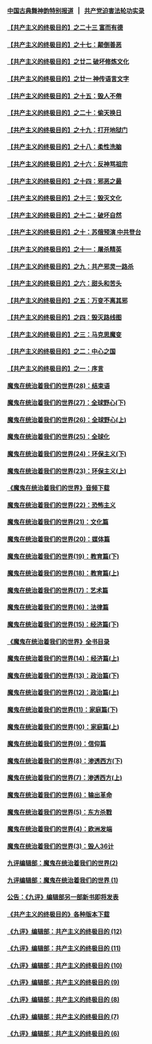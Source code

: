 #### [中国古典舞神韵特别报道](shenyun.md?t=05280732) &nbsp;&nbsp;|&nbsp;&nbsp; [共产党迫害法轮功实录](https://github.com/gfw-breaker/mh-news/)  

#### [【共产主义的终极目的】之二十三 富而有德](../pages/nsc422/n11283598.md?t=05280732) 

#### [【共产主义的终极目的】之十七：颠倒善恶](../pages/nsc422/n11179782.md?t=05280732) 

#### [【共产主义的终极目的】之廿二 破坏修炼文化](../pages/nsc422/n11245728.md?t=05280732) 

#### [【共产主义的终极目的】之廿一 神传语言文字](../pages/nsc422/n11263265.md?t=05280732) 

#### [【共产主义的终极目的】之十五：毁人不倦](../pages/nsc422/n11166792.md?t=05280732) 

#### [【共产主义的终极目的】之二十：偷天换日](../pages/nsc422/n11238846.md?t=05280732) 

#### [【共产主义的终极目的】之十九：打开地狱门](../pages/nsc422/n11206376.md?t=05280732) 

#### [【共产主义的终极目的】之十八：柔性洗脑](../pages/nsc422/n11199994.md?t=05280732) 

#### [【共产主义的终极目的】之十六：反神骂祖宗](../pages/nsc422/n11166798.md?t=05280732) 

#### [【共产主义的终极目的】之十四：邪恶之最](../pages/nsc422/n11150249.md?t=05280732) 

#### [【共产主义的终极目的】之十三：毁灭文化](../pages/nsc422/n11135227.md?t=05280732) 

#### [【共产主义的终极目的】之十二：破坏自然](../pages/nsc422/n11135214.md?t=05280732) 

#### [【共产主义的终极目的】之十：苏俄预演 中共登台](../pages/nsc422/n11118424.md?t=05280732) 

#### [【共产主义的终极目的】之十一：屠杀精英](../pages/nsc422/n11118442.md?t=05280732) 

#### [【共产主义的终极目的】之九：共产邪灵一路杀](../pages/nsc422/n11114139.md?t=05280732) 

#### [【共产主义的终极目的】之六：甜头和苦头](../pages/nsc422/n11096971.md?t=05280732) 

#### [【共产主义的终极目的】之五：万变不离其邪](../pages/nsc422/n11091285.md?t=05280732) 

#### [【共产主义的终极目的】之四：毁灭路线图](../pages/nsc422/n11086284.md?t=05280732) 

#### [【共产主义的终极目的】之三：马克思魔变](../pages/nsc422/n11061941.md?t=05280732) 

#### [【共产主义的终极目的】之二：中心之国](../pages/nsc422/n11047728.md?t=05280732) 

#### [【共产主义的终极目的】之一：序言](../pages/nsc422/n11086077.md?t=05280732) 

#### [魔鬼在统治着我们的世界(28)：结束语](../pages/nsc422/n10936246.md?t=05280732) 

#### [魔鬼在统治着我们的世界(27)：全球野心(下)](../pages/nsc422/n10928319.md?t=05280732) 

#### [魔鬼在统治着我们的世界(26)：全球野心(上)](../pages/nsc422/n10900318.md?t=05280732) 

#### [魔鬼在统治着我们的世界(25)：全球化](../pages/nsc422/n10788205.md?t=05280732) 

#### [魔鬼在统治着我们的世界(24)：环保主义(下)](../pages/nsc422/n10695307.md?t=05280732) 

#### [魔鬼在统治着我们的世界(23)：环保主义(上)](../pages/nsc422/n10688613.md?t=05280732) 

#### [《魔鬼在统治着我们的世界》音频下载](../pages/nsc422/n10635553.md?t=05280732) 

#### [魔鬼在统治着我们的世界(22)：恐怖主义](../pages/nsc422/n10614727.md?t=05280732) 

#### [魔鬼在统治着我们的世界(21)：文化篇](../pages/nsc422/n10597706.md?t=05280732) 

#### [魔鬼在统治着我们的世界(20)：媒体篇](../pages/nsc422/n10586579.md?t=05280732) 

#### [魔鬼在统治着我们的世界(19)：教育篇(下)](../pages/nsc422/n10564808.md?t=05280732) 

#### [魔鬼在统治着我们的世界(18)：教育篇(上)](../pages/nsc422/n10526970.md?t=05280732) 

#### [魔鬼在统治着我们的世界(17)：艺术篇](../pages/nsc422/n10499093.md?t=05280732) 

#### [魔鬼在统治着我们的世界(16)：法律篇](../pages/nsc422/n10485969.md?t=05280732) 

#### [魔鬼在统治着我们的世界(15)：经济篇(下)](../pages/nsc422/n10469975.md?t=05280732) 

#### [《魔鬼在统治着我们的世界》全书目录](../pages/nsc422/n10464261.md?t=05280732) 

#### [魔鬼在统治着我们的世界(14)：经济篇(上)](../pages/nsc422/n10457370.md?t=05280732) 

#### [魔鬼在统治着我们的世界(13)：政治篇(下)](../pages/nsc422/n10448270.md?t=05280732) 

#### [魔鬼在统治着我们的世界(12)：政治篇(上)](../pages/nsc422/n10444576.md?t=05280732) 

#### [魔鬼在统治着我们的世界(11)：家庭篇(下)](../pages/nsc422/n10440961.md?t=05280732) 

#### [魔鬼在统治着我们的世界(10)：家庭篇(上)](../pages/nsc422/n10435448.md?t=05280732) 

#### [魔鬼在统治着我们的世界(9)：信仰篇](../pages/nsc422/n10432159.md?t=05280732) 

#### [魔鬼在统治着我们的世界(8)：渗透西方(下)](../pages/nsc422/n10429603.md?t=05280732) 

#### [魔鬼在统治着我们的世界(7)：渗透西方(上)](../pages/nsc422/n10426013.md?t=05280732) 

#### [魔鬼在统治着我们的世界(6)：输出革命](../pages/nsc422/n10421536.md?t=05280732) 

#### [魔鬼在统治着我们的世界(5)：东方杀戮](../pages/nsc422/n10417707.md?t=05280732) 

#### [魔鬼在统治着我们的世界(4)：欧洲发端](../pages/nsc422/n10414890.md?t=05280732) 

#### [魔鬼在统治着我们的世界(3)：毁人36计](../pages/nsc422/n10411583.md?t=05280732) 

#### [九评编辑部：魔鬼在统治着我们的世界(2)](../pages/nsc422/n10410036.md?t=05280732) 

#### [九评编辑部：魔鬼在统治着我们的世界 (1)](../pages/nsc422/n10406825.md?t=05280732) 

#### [公告：《九评》编辑部另一部新书即将发表](../pages/nsc422/n10405104.md?t=05280732) 

#### [《共产主义的终极目的》各种版本下载](../pages/nsc422/n10022138.md?t=05280732) 

#### [《九评》编辑部：共产主义的终极目的 (12)](../pages/nsc422/n9933272.md?t=05280732) 

#### [《九评》编辑部：共产主义的终极目的 (11)](../pages/nsc422/n9924973.md?t=05280732) 

#### [《九评》编辑部：共产主义的终极目的 (10)](../pages/nsc422/n9920883.md?t=05280732) 

#### [《九评》编辑部：共产主义的终极目的 (9)](../pages/nsc422/n9916363.md?t=05280732) 

#### [《九评》编辑部：共产主义的终极目的 (8)](../pages/nsc422/n9912488.md?t=05280732) 

#### [《九评》编辑部：共产主义的终极目的 (7)](../pages/nsc422/n9901176.md?t=05280732) 

#### [《九评》编辑部：共产主义的终极目的 (6)](../pages/nsc422/n9899359.md?t=05280732) 


